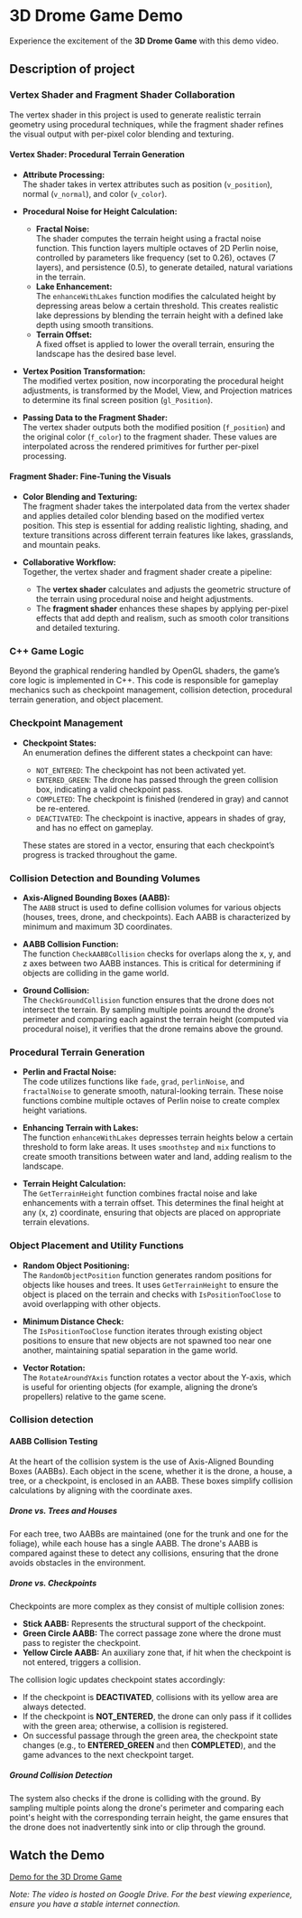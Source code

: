 # 3D Drome Game Demo

Experience the excitement of the **3D Drome Game** with this demo video. 

## Description of project
### Vertex Shader and Fragment Shader Collaboration

The vertex shader in this project is used to generate realistic terrain geometry using procedural techniques, while the fragment shader refines the visual output with per-pixel color blending and texturing.

#### Vertex Shader: Procedural Terrain Generation
- **Attribute Processing:**  
  The shader takes in vertex attributes such as position (`v_position`), normal (`v_normal`), and color (`v_color`).

- **Procedural Noise for Height Calculation:**  
  - **Fractal Noise:**  
    The shader computes the terrain height using a fractal noise function. This function layers multiple octaves of 2D Perlin noise, controlled by parameters like frequency (set to 0.26), octaves (7 layers), and persistence (0.5), to generate detailed, natural variations in the terrain.
  - **Lake Enhancement:**  
    The `enhanceWithLakes` function modifies the calculated height by depressing areas below a certain threshold. This creates realistic lake depressions by blending the terrain height with a defined lake depth using smooth transitions.
  - **Terrain Offset:**  
    A fixed offset is applied to lower the overall terrain, ensuring the landscape has the desired base level.

- **Vertex Position Transformation:**  
  The modified vertex position, now incorporating the procedural height adjustments, is transformed by the Model, View, and Projection matrices to determine its final screen position (`gl_Position`).

- **Passing Data to the Fragment Shader:**  
  The vertex shader outputs both the modified position (`f_position`) and the original color (`f_color`) to the fragment shader. These values are interpolated across the rendered primitives for further per-pixel processing.

#### Fragment Shader: Fine-Tuning the Visuals
- **Color Blending and Texturing:**  
  The fragment shader takes the interpolated data from the vertex shader and applies detailed color blending based on the modified vertex position. This step is essential for adding realistic lighting, shading, and texture transitions across different terrain features like lakes, grasslands, and mountain peaks.

- **Collaborative Workflow:**  
  Together, the vertex shader and fragment shader create a pipeline:
  - The **vertex shader** calculates and adjusts the geometric structure of the terrain using procedural noise and height adjustments.
  - The **fragment shader** enhances these shapes by applying per-pixel effects that add depth and realism, such as smooth color transitions and detailed texturing.

 ### C++ Game Logic
 
Beyond the graphical rendering handled by OpenGL shaders, the game’s core logic is implemented in C++. This code is responsible for gameplay mechanics such as checkpoint management, collision detection, procedural terrain generation, and object placement.

### Checkpoint Management
- **Checkpoint States:**  
  An enumeration defines the different states a checkpoint can have:
  - `NOT_ENTERED`: The checkpoint has not been activated yet.
  - `ENTERED_GREEN`: The drone has passed through the green collision box, indicating a valid checkpoint pass.
  - `COMPLETED`: The checkpoint is finished (rendered in gray) and cannot be re-entered.
  - `DEACTIVATED`: The checkpoint is inactive, appears in shades of gray, and has no effect on gameplay.
  
  These states are stored in a vector, ensuring that each checkpoint’s progress is tracked throughout the game.

### Collision Detection and Bounding Volumes
- **Axis-Aligned Bounding Boxes (AABB):**  
  The `AABB` struct is used to define collision volumes for various objects (houses, trees, drone, and checkpoints). Each AABB is characterized by minimum and maximum 3D coordinates.
  
- **AABB Collision Function:**  
  The function `CheckAABBCollision` checks for overlaps along the x, y, and z axes between two AABB instances. This is critical for determining if objects are colliding in the game world.

- **Ground Collision:**  
  The `CheckGroundCollision` function ensures that the drone does not intersect the terrain. By sampling multiple points around the drone’s perimeter and comparing each against the terrain height (computed via procedural noise), it verifies that the drone remains above the ground.

### Procedural Terrain Generation
- **Perlin and Fractal Noise:**  
  The code utilizes functions like `fade`, `grad`, `perlinNoise`, and `fractalNoise` to generate smooth, natural-looking terrain. These noise functions combine multiple octaves of Perlin noise to create complex height variations.

- **Enhancing Terrain with Lakes:**  
  The function `enhanceWithLakes` depresses terrain heights below a certain threshold to form lake areas. It uses `smoothstep` and `mix` functions to create smooth transitions between water and land, adding realism to the landscape.

- **Terrain Height Calculation:**  
  The `GetTerrainHeight` function combines fractal noise and lake enhancements with a terrain offset. This determines the final height at any (x, z) coordinate, ensuring that objects are placed on appropriate terrain elevations.

### Object Placement and Utility Functions
- **Random Object Positioning:**  
  The `RandomObjectPosition` function generates random positions for objects like houses and trees. It uses `GetTerrainHeight` to ensure the object is placed on the terrain and checks with `IsPositionTooClose` to avoid overlapping with other objects.

- **Minimum Distance Check:**  
  The `IsPositionTooClose` function iterates through existing object positions to ensure that new objects are not spawned too near one another, maintaining spatial separation in the game world.

- **Vector Rotation:**  
  The `RotateAroundYAxis` function rotates a vector about the Y-axis, which is useful for orienting objects (for example, aligning the drone’s propellers) relative to the game scene.


### Collision detection


#### AABB Collision Testing

At the heart of the collision system is the use of Axis-Aligned Bounding Boxes (AABBs). Each object in the scene, whether it is the drone, a house, a tree, or a checkpoint, is enclosed in an AABB. These boxes simplify collision calculations by aligning with the coordinate axes.

##### Drone vs. Trees and Houses

For each tree, two AABBs are maintained (one for the trunk and one for the foliage), while each house has a single AABB. The drone's AABB is compared against these to detect any collisions, ensuring that the drone avoids obstacles in the environment.

##### Drone vs. Checkpoints

Checkpoints are more complex as they consist of multiple collision zones:

- **Stick AABB:** Represents the structural support of the checkpoint.
- **Green Circle AABB:** The correct passage zone where the drone must pass to register the checkpoint.
- **Yellow Circle AABB:** An auxiliary zone that, if hit when the checkpoint is not entered, triggers a collision.

The collision logic updates checkpoint states accordingly:

- If the checkpoint is **DEACTIVATED**, collisions with its yellow area are always detected.
- If the checkpoint is **NOT_ENTERED**, the drone can only pass if it collides with the green area; otherwise, a collision is registered.
- On successful passage through the green area, the checkpoint state changes (e.g., to **ENTERED_GREEN** and then **COMPLETED**), and the game advances to the next checkpoint target.

##### Ground Collision Detection

The system also checks if the drone is colliding with the ground. By sampling multiple points along the drone's perimeter and comparing each point's height with the corresponding terrain height, the game ensures that the drone does not inadvertently sink into or clip through the ground.



  



## Watch the Demo

[Demo for the 3D Drome Game](https://drive.google.com/file/d/1FUJPU4plDg61NeqXLyO-JpKXVa5TkZoW/view?usp=sharing)

*Note: The video is hosted on Google Drive. For the best viewing experience, ensure you have a stable internet connection.*
